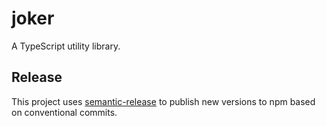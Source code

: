 # joker

A TypeScript utility library.

## Release

This project uses [semantic-release](https://github.com/semantic-release/semantic-release) to publish new versions to npm based on conventional commits.

